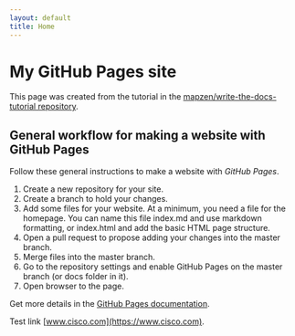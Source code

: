 ```yaml
---
layout: default
title: Home
---
```


# My GitHub Pages site

This page was created from the tutorial in the [mapzen/write-the-docs-tutorial repository](https://github.com/mapzen/write-the-docs-tutorial).

## General workflow for making a website with GitHub Pages

Follow these general instructions to make a website with _GitHub Pages_.

1. Create a new repository for your site.
2. Create a branch to hold your changes.
3. Add some files for your website. At a minimum, you need a file for the homepage. You can name this file index.md and use markdown formatting, or index.html and add the basic HTML page structure.
4. Open a pull request to propose adding your changes into the master branch.
5. Merge files into the master branch.
6. Go to the repository settings and enable GitHub Pages on the master branch (or docs folder in it).
7. Open browser to the page.

Get more details in the [GitHub Pages documentation](https://help.github.com/categories/github-pages-basics/).

Test link [www.cisco.com](https://www.cisco.com).
